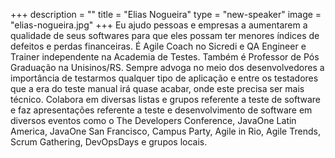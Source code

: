 +++
description = ""
title = "Elias Nogueira"
type = "new-speaker"
image = "elias-nogueira.jpg"
+++
Eu ajudo pessoas e empresas a aumentarem a qualidade de seus softwares para que eles possam ter menores índices de defeitos e perdas financeiras. É Agile Coach no Sicredi e QA Engineer e Trainer independente na Academia de Testes. Também é Professor de Pós Graduação na Unisinos/RS. Sempre advoga no meio dos desenvolvedores a importância de testarmos qualquer tipo de aplicação e entre os testadores que a era do teste manual irá quase acabar, onde este precisa ser mais técnico. Colabora em diversas listas e grupos referente a teste de software e faz apresentações referente a teste e desenvolvimento de software em diversos eventos como o The Developers Conference, JavaOne Latin America, JavaOne San Francisco, Campus Party, Agile in Rio, Agile Trends, Scrum Gathering, DevOpsDays e grupos locais.